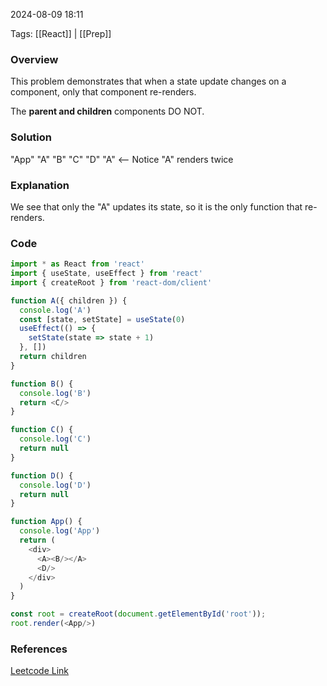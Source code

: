 
2024-08-09 18:11

Tags: [[React]] | [[Prep]]

### Overview
This problem demonstrates that when a state update changes on a component, only that component re-renders.

The **parent and children** components DO NOT.

### Solution
"App"
"A"
"B"
"C"
"D"
"A"  <--  Notice "A" renders twice

### Explanation
We see that only the "A" updates its state, so it is the only function that re-renders.

### Code
```javascript
import * as React from 'react'
import { useState, useEffect } from 'react'
import { createRoot } from 'react-dom/client'

function A({ children }) {
  console.log('A')
  const [state, setState] = useState(0)
  useEffect(() => {
    setState(state => state + 1)
  }, [])
  return children
}

function B() {
  console.log('B')
  return <C/>
}

function C() {
  console.log('C')
  return null
}

function D() {
  console.log('D')
  return null
}

function App() {
  console.log('App')
  return (
    <div>
      <A><B/></A>
      <D/>
    </div>
  )
}

const root = createRoot(document.getElementById('root'));
root.render(<App/>)
```

### References
[Leetcode Link](https://bigfrontend.dev/react-quiz/React-re-render-4)
